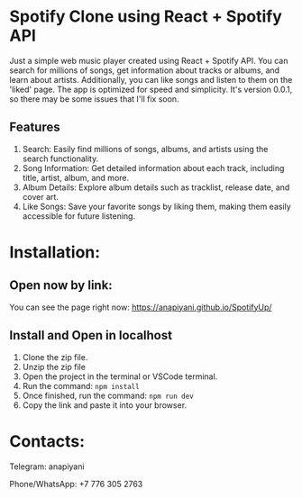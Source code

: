# Spotify Clone using React + Spotify API
Just a simple web music player created using React + Spotify API. You can search for millions of songs, get information about tracks or albums, and learn about artists. Additionally, you can like songs and listen to them on the 'liked' page. The app is optimized for speed and simplicity. It's version 0.0.1, so there may be some issues that I'll fix soon.


## Features
1. Search: Easily find millions of songs, albums, and artists using the search functionality.
2. Song Information: Get detailed information about each track, including title, artist, album, and more.
3. Album Details: Explore album details such as tracklist, release date, and cover art.
4. Like Songs: Save your favorite songs by liking them, making them easily accessible for future listening.


# Installation:
## Open now by link:
You can see the page right now:  https://anapiyani.github.io/SpotifyUp/
## Install and Open in localhost
1. Clone the zip file.
2. Unzip the zip file
3. Open the project in the terminal or VSCode terminal.
4. Run the command:
     ``` npm install ```
5. Once finished, run the command:
    ``` npm run dev ```
6. Copy the link and paste it into your browser.


  # Contacts:
Telegram: anapiyani

Phone/WhatsApp: +7 776 305 2763

  
